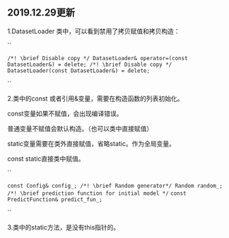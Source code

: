 ## 2019.12.29更新

1.DatasetLoader 类中，可以看到禁用了拷贝赋值和拷贝构造：

``  

  `/*! \brief Disable copy */
  DatasetLoader& operator=(const DatasetLoader&) = delete;
  /*! \brief Disable copy */`
  `DatasetLoader(const DatasetLoader&) = delete;`

``  

2.类中的const 或者引用&变量，需要在构造函数的列表初始化。

const变量如果不赋值，会出现编译错误。

普通变量不赋值会默认构造。（也可以类中直接赋值）

static变量需要在类外直接赋值，省略static。作为全局变量。

const static直接类中赋值。

``  

`const Config& config_;
  /*! \brief Random generator*/
  Random random_;`
  `/*! \brief prediction function for initial model */`
  `const PredictFunction& predict_fun_;`

``  

3.类中的static方法，是没有this指针的。





